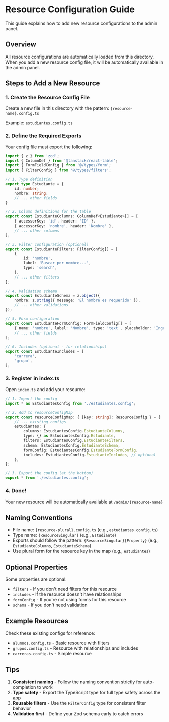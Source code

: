 # Resource Configuration Guide

This guide explains how to add new resource configurations to the admin panel.

## Overview

All resource configurations are automatically loaded from this directory. When you add a new resource config file, it will be automatically available in the admin panel.

## Steps to Add a New Resource

### 1. Create the Resource Config File

Create a new file in this directory with the pattern: `{resource-name}.config.ts`

Example: `estudiantes.config.ts`

### 2. Define the Required Exports

Your config file must export the following:

```typescript
import { z } from 'zod';
import { ColumnDef } from '@tanstack/react-table';
import { FormFieldConfig } from '@/types/form';
import { FilterConfig } from '@/types/filters';

// 1. Type definition
export type Estudiante = {
    id: number;
    nombre: string;
    // ... other fields
}

// 2. Column definitions for the table
export const EstudianteColumns: ColumnDef<Estudiante>[] = [
    { accessorKey: 'id', header: 'ID' },
    { accessorKey: 'nombre', header: 'Nombre' },
    // ... other columns
];

// 3. Filter configuration (optional)
export const EstudianteFilters: FilterConfig[] = [
    {
        id: 'nombre',
        label: 'Buscar por nombre...',
        type: 'search',
    },
    // ... other filters
];

// 4. Validation schema
export const EstudianteSchema = z.object({
    nombre: z.string({ message: 'El nombre es requerido' }),
    // ... other validations
});

// 5. Form configuration
export const EstudianteFormConfig: FormFieldConfig[] = [
    { name: 'nombre', label: 'Nombre', type: 'text', placeholder: 'Ingresa el nombre' },
    // ... other fields
];

// 6. Includes (optional - for relationships)
export const EstudianteIncludes = [
    'carrera',
    'grupo',
];
```

### 3. Register in index.ts

Open `index.ts` and add your resource:

```typescript
// 1. Import the config
import * as EstudiantesConfig from './estudiantes.config';

// 2. Add to resourceConfigMap
export const resourceConfigMap: { [key: string]: ResourceConfig } = {
    // ... existing configs
    estudiantes: {
        columns: EstudiantesConfig.EstudianteColumns,
        type: {} as EstudiantesConfig.Estudiante,
        filters: EstudiantesConfig.EstudianteFilters,
        schema: EstudiantesConfig.EstudianteSchema,
        formConfig: EstudiantesConfig.EstudianteFormConfig,
        includes: EstudiantesConfig.EstudianteIncludes, // optional
    },
};

// 3. Export the config (at the bottom)
export * from './estudiantes.config';
```

### 4. Done!

Your new resource will be automatically available at `/admin/{resource-name}`

## Naming Conventions

- File name: `{resource-plural}.config.ts` (e.g., `estudiantes.config.ts`)
- Type name: `{ResourceSingular}` (e.g., `Estudiante`)
- Exports should follow the pattern: `{ResourceSingular}{Property}` (e.g., `EstudianteColumns`, `EstudianteSchema`)
- Use plural form for the resource key in the map (e.g., `estudiantes`)

## Optional Properties

Some properties are optional:

- `filters` - If you don't need filters for this resource
- `includes` - If the resource doesn't have relationships
- `formConfig` - If you're not using forms for this resource
- `schema` - If you don't need validation

## Example Resources

Check these existing configs for reference:
- `alumnos.config.ts` - Basic resource with filters
- `grupos.config.ts` - Resource with relationships and includes
- `carreras.config.ts` - Simple resource

## Tips

1. **Consistent naming** - Follow the naming convention strictly for auto-completion to work
2. **Type safety** - Export the TypeScript type for full type safety across the app
3. **Reusable filters** - Use the `FilterConfig` type for consistent filter behavior
4. **Validation first** - Define your Zod schema early to catch errors

